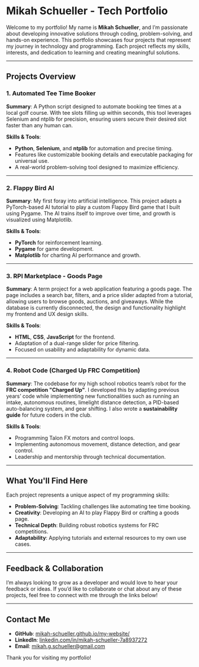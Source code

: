 # Mikah Schueller - Tech Portfolio

Welcome to my portfolio! My name is **Mikah Schueller**, and I’m passionate about developing innovative solutions through coding, problem-solving, and hands-on experience. This portfolio showcases four projects that represent my journey in technology and programming. Each project reflects my skills, interests, and dedication to learning and creating meaningful solutions.

---

## Projects Overview

### 1. Automated Tee Time Booker
**Summary**: A Python script designed to automate booking tee times at a local golf course. With tee slots filling up within seconds, this tool leverages Selenium and ntplib for precision, ensuring users secure their desired slot faster than any human can.

**Skills & Tools**:
- **Python**, **Selenium**, and **ntplib** for automation and precise timing.
- Features like customizable booking details and executable packaging for universal use.
- A real-world problem-solving tool designed to maximize efficiency.

---

### 2. Flappy Bird AI
**Summary**: My first foray into artificial intelligence. This project adapts a PyTorch-based AI tutorial to play a custom Flappy Bird game that I built using Pygame. The AI trains itself to improve over time, and growth is visualized using Matplotlib.

**Skills & Tools**:
- **PyTorch** for reinforcement learning.
- **Pygame** for game development.
- **Matplotlib** for charting AI performance and growth.

---

### 3. RPI Marketplace - Goods Page
**Summary**: A term project for a web application featuring a goods page. The page includes a search bar, filters, and a price slider adapted from a tutorial, allowing users to browse goods, auctions, and giveaways. While the database is currently disconnected, the design and functionality highlight my frontend and UX design skills.

**Skills & Tools**:
- **HTML**, **CSS**, **JavaScript** for the frontend.
- Adaptation of a dual-range slider for price filtering.
- Focused on usability and adaptability for dynamic data.

---

### 4. Robot Code (Charged Up FRC Competition)
**Summary**: The codebase for my high school robotics team’s robot for the **FRC competition "Charged Up"**. I developed this by adapting previous years’ code while implementing new functionalities such as running an intake, autonomous routines, limelight distance detection, a PID-based auto-balancing system, and gear shifting. I also wrote a **sustainability guide** for future coders in the club.

**Skills & Tools**:
- Programming Talon FX motors and control loops.
- Implementing autonomous movement, distance detection, and gear control.
- Leadership and mentorship through technical documentation.

---

## What You'll Find Here

Each project represents a unique aspect of my programming skills:
- **Problem-Solving**: Tackling challenges like automating tee time booking.
- **Creativity**: Developing an AI to play Flappy Bird or crafting a goods page.
- **Technical Depth**: Building robust robotics systems for FRC competitions.
- **Adaptability**: Applying tutorials and external resources to my own use cases.

---

## Feedback & Collaboration

I’m always looking to grow as a developer and would love to hear your feedback or ideas. If you’d like to collaborate or chat about any of these projects, feel free to connect with me through the links below!

---

## Contact Me

- **GitHub**: [mikah-schueller.github.io/my-website/](https://mikah-schueller.github.io/my-website/)
- **LinkedIn**: [linkedin.com/in/mikah-schueller-7a8937272](https://www.linkedin.com/in/mikah-schueller-7a8937272)
- **Email**: mikah.g.schueller@gmail.com

Thank you for visiting my portfolio!
